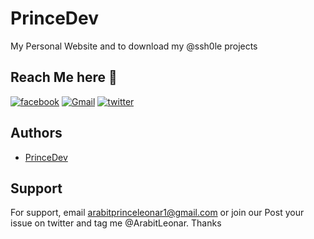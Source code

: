 
# PrinceDev 

My Personal Website and to download my @ssh0le projects



## Reach Me here 🔻
[![facebook](https://img.shields.io/badge/Facebook-1877F2?style=for-the-badge&logo=facebook&logoColor=white)](https://facebook.com/PrinceDev22/)
[![Gmail](https://img.shields.io/badge/Gmail-D14836?style=for-the-badge&logo=gmail&logoColor=white)](mailto:arabitprinceleonar@gmail.com?subject=Feedback%20or%20Complaint&body=%0D%0A%0D%0A%0D%0A%0D%0A%0D%0A%0D%0A%0D%0A%0D%0A%0D%0A%0D%0A%0D%0A%0D%0A%0D%0A%0D%0A%0D%0A%0D%0A%0D%0A%0D%0A%0D%0A%0D%0A%0D%0A%0D%0A%0D%0A%0D%0A%0D%0A%0D%0A%0D%0A%0D%0A%0D%0A%0D%0APls%20pin%20your%20image%2Fscreenshot%20here)
[![twitter](https://img.shields.io/badge/twitter-1DA1F2?style=for-the-badge&logo=twitter&logoColor=white)](https://twitter.com/ArabitLeonar)


## Authors

- [PrinceDev](https://github.com/DevPrince22)


## Support

For support, email arabitprinceleonar1@gmail.com or join our Post your issue on twitter and tag me @ArabitLeonar.
Thanks
